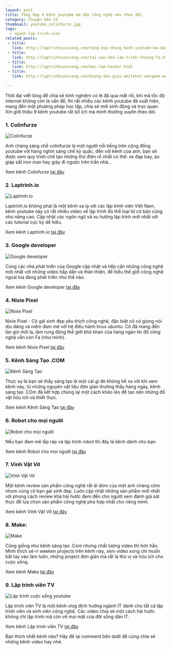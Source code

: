 ```yaml
---
layout: post
title: Tổng hợp 9 kênh youtube mà dân công nghệ nên theo dõi
category: Chuyện bên lề
thumbnail: youtube_colinfurze.jpg
tags:
  - nganh-lap-trinh-vien
related_posts:
 - title: 
   link: http://laptrinhcuocsong.com/tong-hop-nhung-kenh-youtube-ma-dan-cong-nghe-nen-theo-doi-phan-2.html
 - title: 
   link: http://laptrinhcuocsong.com/tai-sao-dan-lap-trinh-thuong-fa.html
 - title: 
   link: http://laptrinhcuocsong.com/hoc-lam-hacker.html
 - title: 
   link: http://laptrinhcuocsong.com/huong-dan-giai-whitehat-wargame-web-security-bai-1-den-bai-4.html
   
---
```

Thời đại viết blog để chia sẻ kinh nghiệm có lẽ đã qua mất rồi, khi mà tốc độ internet không còn là vấn đề, thì rất nhiều các kênh youtube đã xuất hiện, mang đến một phương pháp học tập, chia sẻ mới sinh động và trực quan. Xin giới thiệu 9 kênh youtube rất bổ ích mà mình thường xuyên theo dõi.

### 1. Colinfurze

![Colinfurze](images/youtube_colinfurze.jpg)

Anh chàng sáng chế colinfurze là một người nổi tiếng trên cộng đồng youtube với hàng nghìn sáng chế kỳ quặc, đến với kênh của anh, bạn sẽ được xem quy trình chế tạo những thứ điên rồ nhất có thể: xe đạp bay, áo giáp sắt iron man hay giày đi ngược trên trần nhà...  

Xem kênh Colinfurze [tại đây](https://www.youtube.com/channel/UCp68_FLety0O-n9QU6phsgw)

### 2. Laptrinh.io

![Laptrinh.io](images/youtube_laptrinhio.jpg)

Laptrinh.io không phải là một kênh xa lạ với các lập trình viên Việt Nam, kênh youtube này có rất nhiều video về lập trình đủ thể loại từ cơ bản cũng như nâng cao. Cập nhật các ngôn ngữ và xu hướng lập trình mới nhất với các tutorial cực kỳ dễ hiểu.

Xem kênh Laptrinh.io [tại đây](https://www.youtube.com/channel/UCIdYTLffZ_SKITZihrlSACQ/)

### 3. Google developer

![Google developer](images/youtube_google_developer.jpg)

Cùng các nhà phát triển của Google cập nhật và tiếp cận những công nghệ mới nhất với những video hấp dẫn và thân thiện, để hiểu thế giới công nghệ ngoài kia đang phát triển như thế nào.

Xem kênh Google developer [tại đây](https://www.youtube.com/channel/UC_x5XG1OV2P6uZZ5FSM9Ttw)

### 4. Nixie Pixel

![Nixie Pixel](images/youtube_nixie_pixel.jpg)

Nixie Pixel - Cô gái xinh đẹp yêu thích công nghệ, đặc biệt cô có giọng nói dịu dàng và niềm đam mê với hệ điều hành linux ubuntu. Cô đã mang đến làn gió mới lạ, làm rung động thế giới khô khan của hàng ngàn tín đồ công nghệ vẫn còn Fa (như mình).

Xem kênh Nixie Pixel [tại đây](https://www.youtube.com/channel/UCBE-FO9JUOghSysV9gjTeHw)

### 5. Kênh Sáng Tạo .COM

![Kênh Sáng Tạo](images/youtube_kenhsangtao.jpg)

Thực sự là bạn sẽ thấy sáng tạo là một cái gì đó không hề xa vời khi xem kênh này, từ những nguyên vật liệu đơn giản thường thấy hàng ngày, kênh sáng tạo .COm đã kết hợp chúng lại một cách khéo léo để tạo nên những đồ vật hữu ích và thiết thực.

Xem kênh Kênh Sáng Tạo [tại đây](https://www.youtube.com/channel/UCyhbCnDC6BWUdH8m-RUJHug)

### 6. Robot cho mọi người

![Robot cho mọi người](images/youtube_robotchomoinguoi.jpg)

Nếu bạn đam mê lắp ráp và lập trình robot thì đây là kênh dành cho bạn.

Xem kênh Robot cho mọi người [tại đây](https://www.youtube.com/channel/UCk7DBrxA4J8qSKYrCcTn4qQ)

### 7. Vinh Vật Vờ

![Vinh Vật Vờ](images/youtube_vinhvatvo.jpg)

Một kênh review sản phẩm công nghệ rất dí dỏm của một anh chàng còm nhom cùng cô bạn gái xinh đẹp. Luôn cập nhật những sản phẩm mới nhất với phong cách review khá hài hước đem đến cho người xem đánh giá sát thực để lựa chọn sản phẩm công nghệ phù hợp nhất cho riêng mình.

Xem kênh Vinh Vật Vờ [tại đây](https://www.youtube.com/user/xuanvinh1612)

### 8. Make:

![Make](images/youtube_make.jpg)

Cũng giống như kênh sáng tạo .Com nhưng chất lượng video thì hơn hẳn. Mình thích sê-ri weeken projects trên kênh này, xem video xong chỉ muốn bắt tay vào làm luôn, những project đơn giản mà rất là thú vị và hữu ích cho cuộc sống.

Xem kênh Make [tại đây](https://www.youtube.com/user/makemagazine)

### 9. Lập trình viên TV

![Lập trình cuộc sống youtube](https://img.youtube.com/vi/Zo8pGBDi6SA/0.jpg)

Lập trình viên TV là một kênh vlog định hướng ngành IT dành cho tất cả lập trình viên và sinh viên công nghệ. Các video chia sẻ một cách hài hước không chỉ lập trình mà còn về mọi mặt của đời sống dân IT.

Xem kênh Lập trình viên TV [tại đây](https://www.youtube.com/channel/UC5CIt5W4kq4ie0KJEdg2ztg?sub_confirmation=1)

Bạn thích nhất kênh nào? Hãy để lại comment bên dưới để cùng chia sẻ những kênh video hay nhé.
